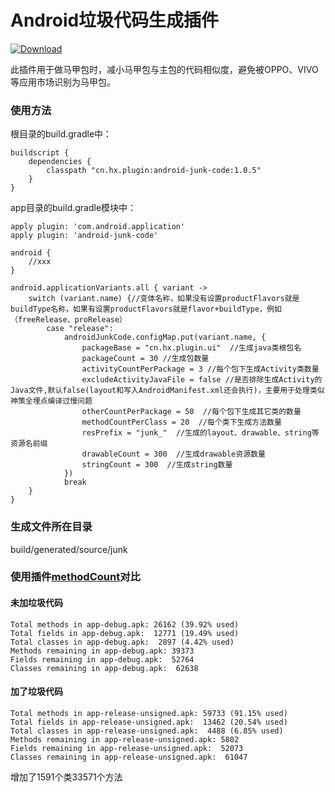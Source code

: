 #  Android垃圾代码生成插件

[![Download](https://api.bintray.com/packages/qq549631030/maven/AndroidJunkCode/images/download.svg) ](https://bintray.com/qq549631030/maven/AndroidJunkCode/_latestVersion)

此插件用于做马甲包时，减小马甲包与主包的代码相似度，避免被OPPO、VIVO等应用市场识别为马甲包。

### 使用方法

根目录的build.gradle中：
```
buildscript {
    dependencies {
        classpath "cn.hx.plugin:android-junk-code:1.0.5"
    }
}
```
app目录的build.gradle模块中：
```
apply plugin: 'com.android.application'
apply plugin: 'android-junk-code'

android {
    //xxx
}

android.applicationVariants.all { variant ->
    switch (variant.name) {//变体名称，如果没有设置productFlavors就是buildType名称，如果有设置productFlavors就是flavor+buildType，例如（freeRelease、proRelease）
        case "release":
            androidJunkCode.configMap.put(variant.name, {
                packageBase = "cn.hx.plugin.ui"  //生成java类根包名
                packageCount = 30 //生成包数量
                activityCountPerPackage = 3 //每个包下生成Activity类数量
                excludeActivityJavaFile = false //是否排除生成Activity的Java文件,默认false(layout和写入AndroidManifest.xml还会执行)，主要用于处理类似神策全埋点编译过慢问题
                otherCountPerPackage = 50  //每个包下生成其它类的数量
                methodCountPerClass = 20  //每个类下生成方法数量
                resPrefix = "junk_"  //生成的layout、drawable、string等资源名前缀
                drawableCount = 300  //生成drawable资源数量
                stringCount = 300  //生成string数量
            })
            break
    }
}
```

### 生成文件所在目录
build/generated/source/junk

### 使用插件[methodCount](https://github.com/KeepSafe/dexcount-gradle-plugin)对比

#### 未加垃圾代码
```
Total methods in app-debug.apk: 26162 (39.92% used)
Total fields in app-debug.apk:  12771 (19.49% used)
Total classes in app-debug.apk:  2897 (4.42% used)
Methods remaining in app-debug.apk: 39373
Fields remaining in app-debug.apk:  52764
Classes remaining in app-debug.apk:  62638
```

#### 加了垃圾代码
```
Total methods in app-release-unsigned.apk: 59733 (91.15% used)
Total fields in app-release-unsigned.apk:  13462 (20.54% used)
Total classes in app-release-unsigned.apk:  4488 (6.85% used)
Methods remaining in app-release-unsigned.apk: 5802
Fields remaining in app-release-unsigned.apk:  52073
Classes remaining in app-release-unsigned.apk:  61047
```
增加了1591个类33571个方法